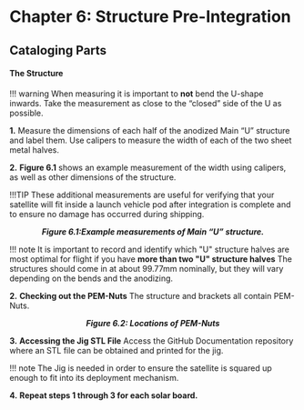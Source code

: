# Chapter 6: Structure Pre-Integration

## **Cataloging Parts**
  #### The Structure
!!! warning 
      When measuring it is important to **not** bend the U-shape inwards. Take the measurement as close to the “closed” side of the U as possible. 

**1.** Measure the dimensions of each half of the anodized Main “U” structure and label them. Use calipers to measure the width of each of the two sheet metal halves. 

**2.** **Figure 6.1** shows an example measurement of the width using calipers, as well as other dimensions of the structure. 

!!!TIP
    These additional measurements are useful for verifying that your satellite will fit inside a launch vehicle pod after integration is complete and to ensure no damage has occurred during shipping.
*<p align="center">**Figure 6.1:Example measurements of Main “U” structure.**</p>*


!!! note
    It is important to record and identify which "U" structure halves are most optimal for flight if you have **more than two "U" structure halves**  The structures should come in at about 99.77mm nominally, but they will vary depending on the bends and the anodizing.

**2.** **Checking out the PEM-Nuts**
 The structure and brackets all contain PEM-Nuts.

*<p align="center">**Figure 6.2: Locations of PEM-Nuts** </p>*
  

**3.** **Accessing the Jig STL File**
  Access the GitHub Documentation repository where an STL file can be obtained and printed for the jig.

!!! note
    The Jig is needed in order to ensure the satellite is squared up enough to fit into its deployment mechanism.

**4.** **Repeat steps 1 through 3 for each solar board.**
